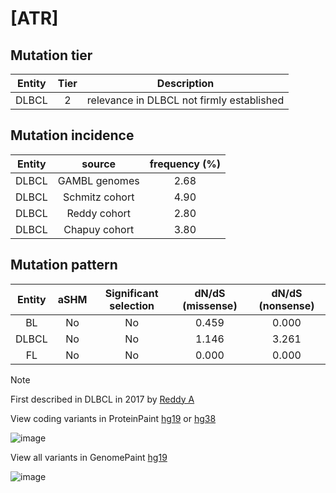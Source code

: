# [ATR]

## Mutation tier

|Entity|Tier|Description                              |
|:------:|:----:|-----------------------------------------|
|DLBCL |2   |relevance in DLBCL not firmly established|
## Mutation incidence

|Entity|source        |frequency (%)|
|:------:|:--------------:|:-------------:|
|DLBCL |GAMBL genomes |2.68         |
|DLBCL |Schmitz cohort|4.90         |
|DLBCL |Reddy cohort  |2.80         |
|DLBCL |Chapuy cohort |3.80         |

## Mutation pattern

|Entity|aSHM|Significant selection|dN/dS (missense)|dN/dS (nonsense)|
|:------:|:----:|:---------------------:|:----------------:|:----------------:|
|BL    |No  |No                   |0.459           |0.000           |
|DLBCL |No  |No                   |1.146           |3.261           |
|FL    |No  |No                   |0.000           |0.000           |


> [!NOTE]
> First described in DLBCL in 2017 by [Reddy A](https://pubmed.ncbi.nlm.nih.gov/28985567)

View coding variants in ProteinPaint [hg19](https://www.bcgsc.ca/downloads/morinlab/GAMBL/test/genes/ATR_protein.html)  or [hg38](https://www.bcgsc.ca/downloads/morinlab/GAMBL/test/genes/ATR_protein_hg38.html)

![image](../../images/proteinpaint/ATR_NM_001184.svg)

View all variants in GenomePaint [hg19](https://www.bcgsc.ca/downloads/morinlab/GAMBL/test/genes/ATR.html)

![image](../../images/proteinpaint/ATR.svg)
